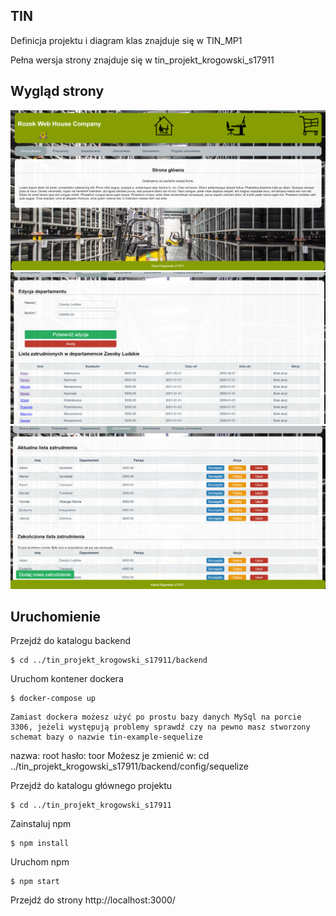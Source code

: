## TIN

Definicja projektu i diagram klas znajduje się w TIN_MP1

Pełna wersja strony znajduje się w tin_projekt_krogowski_s17911

## Wygląd strony

![Image](images/stronaGlowna.png)<!-- .element height=100px width=100px -->
![Image](images/stronaEdycjaDepartamentu.png)<!-- .element height="50%" width="50%" -->
![Image](images/stronaZatrudnienie.png)<!-- .element height="50%" width="50%" -->

## Uruchomienie
Przejdź do katalogu backend 
```
$ cd ../tin_projekt_krogowski_s17911/backend
```
Uruchom kontener dockera
```
$ docker-compose up
```
	Zamiast dockera możesz użyć po prostu bazy danych MySql na porcie 3306, jeżeli występują problemy sprawdź czy na pewno masz stworzony schemat bazy o nazwie tin-example-sequelize
nazwa: root hasło: toor
	Możesz je zmienić w: 
cd ../tin_projekt_krogowski_s17911/backend/config/sequelize

Przejdź do katalogu głównego projektu
```
$ cd ../tin_projekt_krogowski_s17911
```
Zainstaluj npm
```
$ npm install
```
Uruchom npm
```
$ npm start
```

Przejdź do strony 
http://localhost:3000/


